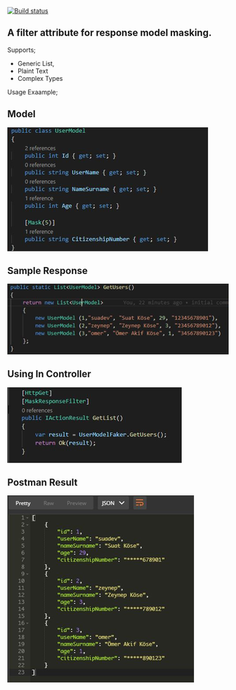[![Build status](https://ci.appveyor.com/api/projects/status/nrvk81jcwu6f5a3l?svg=true)](https://ci.appveyor.com/project/suadev/responsemasking-aspnetcore-filter)


## A filter attribute for response model masking. 

Supports;

- Generic List,
- Plaint Text
- Complex Types

Usage Exaample;

## Model

![alt text](https://github.com/suadev/ResponseMasking.AspNetCore.Filter/blob/master/src/screenshots/userModel.JPG)

## Sample Response

![alt text](https://github.com/suadev/ResponseMasking.AspNetCore.Filter/blob/master/src/screenshots/fakeData.JPG)

## Using In Controller

![alt text](https://github.com/suadev/ResponseMasking.AspNetCore.Filter/blob/master/src/screenshots/controller.JPG)

## Postman Result

![alt text](https://github.com/suadev/ResponseMasking.AspNetCore.Filter/blob/master/src/screenshots/postman.JPG)
